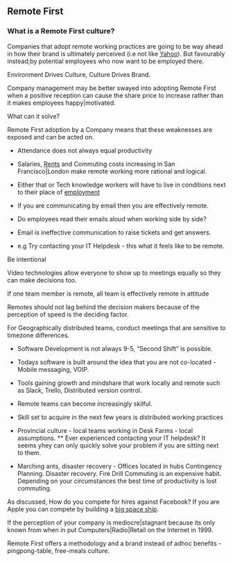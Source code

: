 ## Remote First

### What is a Remote First culture?

Companies that adopt remote working practices are going to be way ahead in how their brand is ultimately perceived (i.e not like [Yahoo](http://allthingsd.com/20130222/physically-together-heres-the-internal-yahoo-no-work-from-home-memo-which-extends-beyond-remote-workers/)). But favourably instead;by potential employees who now want to be employed there.

Environment Drives Culture, Culture Drives Brand.

Company management may be better swayed into adopting Remote First when a positive reception can cause the share price to increase rather than it makes employees happy|motivated.

What can it solve?

Remote First adoption by a Company means that these weaknesses are exposed and can be acted on.

* Attendance does not always equal productivity

* Salaries, [Rents](https://www.zumper.com/blog/2015/03/san-francisco-rent-prices-continue-rapid-rise-february/) and Commuting costs increasing in San Francisco|London make remote working more rational and logical.
 * Either that or Tech knowledge workers will have to live in conditions next to their place of [employment](https://www.apple.com/supplier-responsibility/progress-report/)
 
* If you are communicating by email then you are effectively remote. 
 * Do employees read their emails aloud when working side by side?

* Email is ineffective communication to raise tickets and get answers.
 * e.g Try contacting your IT Helpdesk - this what it feels like to be remote.

Be intentional

Video technologies allow everyone to show up to meetings equally so they can make decisions too.

If one team member is remote, all team is effectively remote in attitude

Remotes should not lag behind the decision makers because of the perception of speed is the deciding factor.

For Geographically distributed teams, conduct meetings that are sensitive to timezone differences.

* Software Development is not always 9-5, “Second Shift” is possible.

* Todays software is built around the idea that you are not co-located - Mobile messaging, VOIP. 

* Tools gaining growth and mindshare that work locally and remote such as Slack, Trello, Distributed version control.

* Remote teams can become increasingly skilful.

* Skill set to acquire in the next few years is distributed working practices

* Provincial culture - local teams working in Desk Farms - local assumptions.
 ** Ever experienced contacting your IT helpdesk? It seems yhey can only quickly solve your problem if you are sitting next to them.

* Marching ants, disaster recovery - Offices located in hubs
 Contingency Planning. Disaster recovery. Fire Drill
 Commuting is an expensive habit.
 Depending on your circumstances the best time of productivity is lost commuting.


As discussed,  How do you compete for hires against Facebook?
If you are Apple you can compete by building a [big space ship](http://www.cupertino.org/index.aspx?page=1107).

If the perception of your company is mediocre|stagnant because its only known from when in put Computers|Radio|Retail on the Internet in 1999.

Remote First offers a methodology and a brand instead of adhoc benefits - pingpong-table, free-meals culture.
